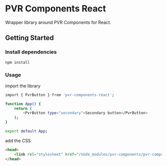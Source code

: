 # PVR Components React

Wrapper library around PVR Components for React.

## Getting Started

### Install dependencies

```bash
npm install
```

### Usage

import the library

```bash
import { PvrButton } from 'pvr-components-react';

function App() {
    return (
        <PvrButton type="secondary">Secondary button</PvrButton>
    );
}

export default App;
```

add the CSS

```html
<head>
    <link rel="stylesheet" href="/node_modules/pvr-components/pvr-components.css"/>
</head>
```



